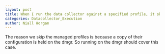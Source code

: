 ```yaml
---
layout: post
title: When I run the data collector against a specified profile, it skips it because it's a managed profile. Why?
categories: Datacollector_Execution
author: Niall Horgan
---
```

The reason we skip the managed profiles is because a copy of their configuration is held on the dmgr. So running on the dmgr should cover this case.
